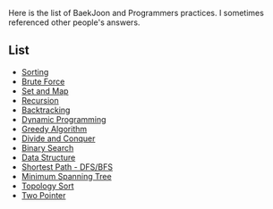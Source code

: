 Here is the list of BaekJoon and Programmers practices. 
I sometimes referenced other people's answers.

## List
* [Sorting](./Sort)
* [Brute Force](./BruteForce)
* [Set and Map](./Set&Map)
* [Recursion](./Recursion)
* [Backtracking](./Backtracking)
* [Dynamic Programming](./DP)
* [Greedy Algorithm](./Greedy)
* [Divide and Conquer](./Divide&Conquer)
* [Binary Search](./Binary)
* [Data Structure](./DS)
* [Shortest Path - DFS/BFS](./DFS&BFS)
* [Minimum Spanning Tree](./MTS)
* [Topology Sort](./Topology)
* [Two Pointer](./TwoPointer)
